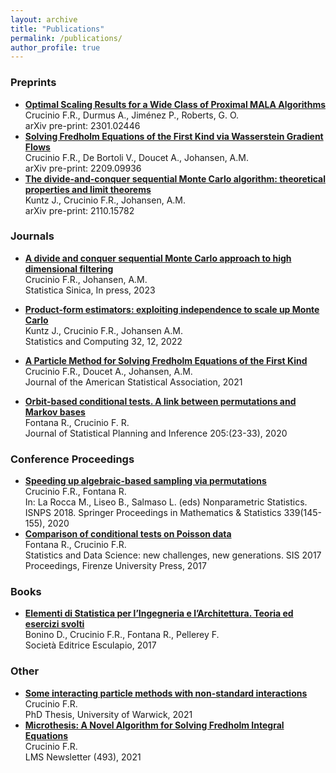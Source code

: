 ```yaml
---
layout: archive
title: "Publications"
permalink: /publications/
author_profile: true
---
```


### Preprints

* [**Optimal Scaling Results for a Wide Class of Proximal MALA Algorithms**](https://arxiv.org/abs/2301.02446)\
    Crucinio F.R., Durmus A., Jiménez P., Roberts, G. O.\
   arXiv pre-print: 2301.02446
* [**Solving Fredholm Equations of the First Kind via Wasserstein Gradient Flows**](https://arxiv.org/abs/2209.09936)\
    Crucinio F.R., De Bortoli V., Doucet A., Johansen, A.M.\
    arXiv pre-print: 2209.09936
* [**The divide-and-conquer sequential Monte Carlo algorithm: theoretical properties and limit theorems**](https://arxiv.org/abs/2110.15782)\
    Kuntz J., Crucinio F.R., Johansen, A.M. \
    arXiv pre-print: 2110.15782

### Journals

* [**A divide and conquer sequential Monte Carlo approach to high dimensional filtering**](https://arxiv.org/abs/2211.14201)\
    Crucinio F.R., Johansen, A.M.\
    Statistica Sinica, In press, 2023
    
* [**Product-form estimators: exploiting independence to scale up Monte Carlo**](https://link.springer.com/article/10.1007/s11222-021-10069-9)\
    Kuntz J., Crucinio F.R., Johansen A.M.\
    Statistics and Computing 32, 12, 2022

* [**A Particle Method for Solving Fredholm Equations of the First Kind**](https://www.tandfonline.com/doi/full/10.1080/01621459.2021.1962328)\
    Crucinio F.R., Doucet A., Johansen, A.M.\
    Journal of the American Statistical Association, 2021
    
* [**Orbit-based conditional tests. A link between permutations and Markov bases**](https://www.sciencedirect.com/science/article/pii/S0378375819300539)\
    Fontana R., Crucinio F. R.\
    Journal of Statistical Planning and Inference 205:(23-33), 2020

### Conference Proceedings

* [**Speeding up algebraic-based sampling via permutations**](https://link.springer.com/chapter/10.1007/978-3-030-57306-5_14)\
    Crucinio F.R., Fontana R.\
    In: La Rocca M., Liseo B., Salmaso L. (eds) Nonparametric Statistics. ISNPS 2018. Springer Proceedings in Mathematics & Statistics 339(145-155), 2020
* [**Comparison of conditional tests on Poisson data**](https://core.ac.uk/download/pdf/84253504.pdf)\
    Fontana R., Crucinio F.R.\
    Statistics and Data Science: new challenges, new generations. SIS 2017 Proceedings, Firenze University Press, 2017


### Books

* [**Elementi di Statistica per l’Ingegneria e l’Architettura. Teoria ed esercizi svolti**](https://bookshop.editrice-esculapio.com/products/pellerey-fontana-bonino-crucinio-elementi-di-statistica-per-lingegneria-e-larchitettura)\
    Bonino D., Crucinio F.R., Fontana R., Pellerey F.\
    Società Editrice Esculapio, 2017

### Other

* [**Some interacting particle methods with non-standard interactions**](http://wrap.warwick.ac.uk/161984/)\
    Crucinio F.R.\
    PhD Thesis, University of Warwick, 2021
* [**Microthesis: A Novel Algorithm for Solving Fredholm Integral Equations**](https://www.lms.ac.uk/sites/lms.ac.uk/files/files/NLMS_493_for%20web2.pdf)\
    Crucinio F.R.\
    LMS Newsletter (493), 2021

